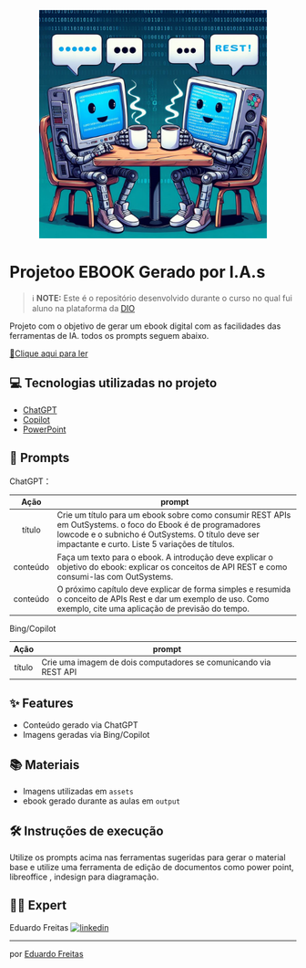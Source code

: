 <p align="center">
<img 
    src="./assets/cover.png"
    width="400"  
/>
</p>

# Projetoo EBOOK Gerado por I.A.s


 > ℹ️ **NOTE:** Este é o repositório desenvolvido durante o curso no qual fui aluno na plataforma da [DIO](https://dio.me)

Projeto com o objetivo de gerar um ebook digital com as facilidades das ferramentas de IA. todos os prompts
seguem abaixo.

<a href="https://github.com/eduardoboca/prompts-recipe-to-create-a-ebook/blob/main/output/ebook-rest-outsystems.pdf" title="View PDF now"> 📕Clique aqui para ler</a>

## 💻 Tecnologias utilizadas no projeto

- [ChatGPT](https://chat.openai.com/) 
- [Copilot](https://www.bing.com/chat)
- [PowerPoint](https://www.microsoft.com/en/microsoft-365/powerpoint)

## 🧠 Prompts


ChatGPT：

|   Ação   | prompt                                                                                                                                                                                                                                                                         |
| :------: | ------------------------------------------------------------------------------------------------------------------------------------------------------------------------------------------------------------------------------------------------------------------------------ |
|  título  | Crie um título para um ebook sobre como consumir REST APIs em OutSystems. o foco do Ebook é de programadores lowcode e o subnicho é OutSystems. O título deve ser impactante e curto. Liste 5 variações de títulos.                                                        |
| conteúdo | Faça um texto para o ebook. A introdução deve explicar o objetivo do ebook: explicar os conceitos de API REST e como consumi-las com OutSystems.|
| conteúdo | O próximo capítulo deve explicar de forma simples e resumida o conceito de APIs Rest e dar um exemplo de uso. Como exemplo, cite uma aplicação de previsão do tempo.|
 
Bing/Copilot

|  Ação  | prompt                                                                                 |
| :----: | -------------------------------------------------------------------------------------- |
| título | Crie uma imagem de dois computadores se comunicando via REST API 					  |

## ✨ Features

- Conteúdo gerado via ChatGPT
- Imagens geradas via Bing/Copilot

## 📚 Materiais

- Imagens utilizadas em `assets`
- ebook gerado durante as aulas em `output`

## 🛠️ Instruções de execução

Utilize os prompts acima nas ferramentas sugeridas para gerar o material base e utilize uma ferramenta de edição de documentos como power point, libreoffice , indesign para diagramação.

## 👨‍💻 Expert
Eduardo Freitas
[![linkedin](https://img.shields.io/badge/linkedin-0A66C2?style=for-the-badge&logo=linkedin&logoColor=white)](https://www.linkedin.com/in/eduardo-freitas-ehff/)

---

por [Eduardo Freitas](https://github.com/eduardoboca)
